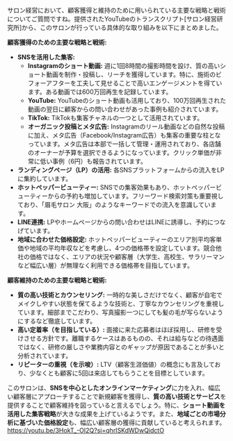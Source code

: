 サロン経営において、顧客獲得と維持のために用いられている主要な戦略と戦術についてご質問ですね。提供されたYouTubeのトランスクリプト[サロン経営研究所]から、このサロンが行っている具体的な取り組みを以下にまとめました。

**顧客獲得のための主要な戦略と戦術:**

- **SNSを活用した集客:**
    - **Instagramのショート動画:** 週に1回8時間の撮影時間を設け、質の高いショート動画を制作・投稿し、リーチを獲得しています。特に、施術のビフォーアフターを工夫して見せることで高いエンゲージメントを得ています。ある動画では600万回再生を記録しています。
    - **YouTube:** YouTubeのショート動画も活用しており、100万回再生された動画の翌日に顧客からの問い合わせがあった事例も紹介されています。
    - **TikTok:** TikTokも集客チャネルの一つとして活用されています。
    - **オーガニック投稿とメタ広告:** Instagramのリール動画などの自然な投稿に加え、メタ広告（Facebook/Instagram広告）も集客の重要な柱となっています。メタ広告は本部で一括して管理・運用されており、各店舗のオーナーが予算を選択できるようになっています。クリック単価が非常に低い事例（6円）も報告されています。
- **ランディングページ（LP）の活用:** 各SNSプラットフォームからの流入をLPに集約しています。
- **ホットペッパービューティー:** SNSでの集客効果もあり、ホットペッパービューティーからの予約も増加しています。フリーワード検索対策も重要視しており、「眉毛サロン 大阪」のようなキーワードでの流入を意識しています。
- **LINE連携:** LPやホームページからの問い合わせはLINEに誘導し、予約につなげています。
- **地域に合わせた価格設定:** ホットペッパービューティーのエリア別平均客単価や地域の平均年収などを考慮し、4つの価格帯を設定しています。競合他社の価格ではなく、エリアの状況や顧客層（大学生、高校生、サラリーマンなど幅広い層）が無理なく利用できる価格帯を目指しています。

**顧客維持のための主要な戦略と戦術:**

- **質の高い技術とカウンセリング:** 一時的な美しさだけでなく、顧客が自宅でメイクしやすい状態を保てるような技術と、丁寧なカウンセリングを重視しています。細部までこだわり、写真撮影一つにしても髪の毛が写らないようにするなど徹底しています。
- **高い定着率（を目指している）:** 面接に来た応募者はほぼ採用し、研修を受けさせる方針です。離職するケースはあるものの、それは給与などの待遇面ではなく、研修の厳しさや業務内容とのギャップが原因であることが多いと分析されています。
- **リピーターの重視（を示唆）:** LTV（顧客生涯価値）の概念にも言及しており、少なくとも顧客に5回は来店してもらうことを目標としています。

このサロンは、**SNSを中心としたオンラインマーケティング**に力を入れ、幅広い顧客層にアプローチすることで新規顧客を獲得し、**質の高い技術とサービス**を提供することで顧客維持を図っていると言えるでしょう。特に、**ショート動画を活用した集客戦略**が大きな成果を上げているようです。また、**地域ごとの市場分析に基づいた価格設定**も、幅広い顧客層の獲得に貢献していると考えられます。
https://youtu.be/3HokT_-OI2Q?si=qhrISKdWDwQidctO